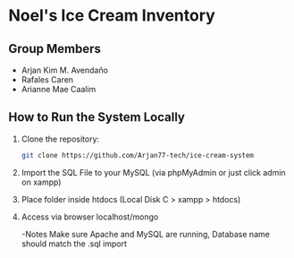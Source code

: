 # Noel's Ice Cream Inventory

## Group Members
- Arjan Kim M. Avendaño
- Rafales Caren 
- Arianne Mae Caalim

## How to Run the System Locally

1. Clone the repository:
   ```bash
   git clone https://github.com/Arjan77-tech/ice-cream-system
2. Import the SQL File to your MySQL (via phpMyAdmin or just click admin on xampp)
3. Place folder inside htdocs (Local Disk C > xampp > htdocs)
4. Access via browser localhost/mongo



   -Notes Make sure Apache and MySQL are running, Database name should match the .sql import
